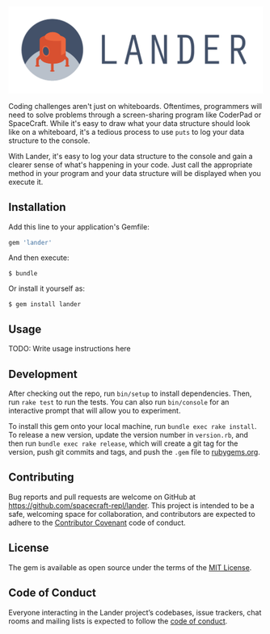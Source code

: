 ![Lander](lander_logo_type.png)

Coding challenges aren't just on whiteboards. Oftentimes, programmers will need to solve problems through a screen-sharing program like CoderPad or SpaceCraft. While it's easy to draw what your data structure should look like on a whiteboard, it's a tedious process to use `puts` to log your data structure to the console.

With Lander, it's easy to log your data structure to the console and gain a clearer sense of what's happening in your code. Just call the appropriate method in your program and your data structure will be displayed when you execute it.

## Installation

Add this line to your application's Gemfile:

```ruby
gem 'lander'
```

And then execute:

    $ bundle

Or install it yourself as:

    $ gem install lander

## Usage

TODO: Write usage instructions here

## Development

After checking out the repo, run `bin/setup` to install dependencies. Then, run `rake test` to run the tests. You can also run `bin/console` for an interactive prompt that will allow you to experiment.

To install this gem onto your local machine, run `bundle exec rake install`. To release a new version, update the version number in `version.rb`, and then run `bundle exec rake release`, which will create a git tag for the version, push git commits and tags, and push the `.gem` file to [rubygems.org](https://rubygems.org).

## Contributing

Bug reports and pull requests are welcome on GitHub at https://github.com/spacecraft-repl/lander. This project is intended to be a safe, welcoming space for collaboration, and contributors are expected to adhere to the [Contributor Covenant](http://contributor-covenant.org) code of conduct.

## License

The gem is available as open source under the terms of the [MIT License](https://opensource.org/licenses/MIT).

## Code of Conduct

Everyone interacting in the Lander project’s codebases, issue trackers, chat rooms and mailing lists is expected to follow the [code of conduct](https://github.com/spacecraft-repl/lander/blob/master/CODE_OF_CONDUCT.md).

